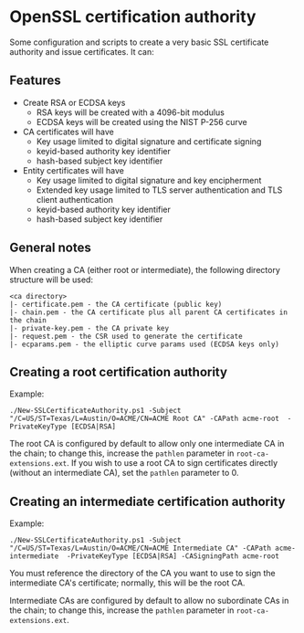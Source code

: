 # OpenSSL certification authority

Some configuration and scripts to create a very basic SSL certificate authority and issue certificates. It can:

## Features

- Create RSA or ECDSA keys
  - RSA keys will be created with a 4096-bit modulus
  - ECDSA keys will be created using the NIST P-256 curve
- CA certificates will have
  - Key usage limited to digital signature and certificate signing
  - keyid-based authority key identifier
  - hash-based subject key identifier
- Entity certificates will have
  - Key usage limited to digital signature and key encipherment
  - Extended key usage limited to TLS server authentication and TLS client authentication
  - keyid-based authority key identifier
  - hash-based subject key identifier

## General notes

When creating a CA (either root or intermediate), the following directory structure will be used:

    <ca directory>
    |- certificate.pem - the CA certificate (public key)
    |- chain.pem - the CA certificate plus all parent CA certificates in the chain
    |- private-key.pem - the CA private key
    |- request.pem - the CSR used to generate the certificate
    |- ecparams.pem - the elliptic curve params used (ECDSA keys only)

## Creating a root certification authority

Example:

    ./New-SSLCertificateAuthority.ps1 -Subject "/C=US/ST=Texas/L=Austin/O=ACME/CN=ACME Root CA" -CAPath acme-root  -PrivateKeyType [ECDSA|RSA]

The root CA is configured by default to allow only one intermediate CA in the chain; to change this, increase the `pathlen` parameter in `root-ca-extensions.ext`. If you wish to use a root CA to sign certificates directly (without an intermediate CA), set the `pathlen` parameter to 0.

## Creating an intermediate certification authority

Example:

    ./New-SSLCertificateAuthority.ps1 -Subject "/C=US/ST=Texas/L=Austin/O=ACME/CN=ACME Intermediate CA" -CAPath acme-intermediate  -PrivateKeyType [ECDSA|RSA] -CASigningPath acme-root

You must reference the directory of the CA you want to use to sign the intermediate CA's certificate; normally, this will be the root CA.

Intermediate CAs are configured by default to allow no subordinate CAs in the chain; to change this, increase the `pathlen` parameter in `root-ca-extensions.ext`.
